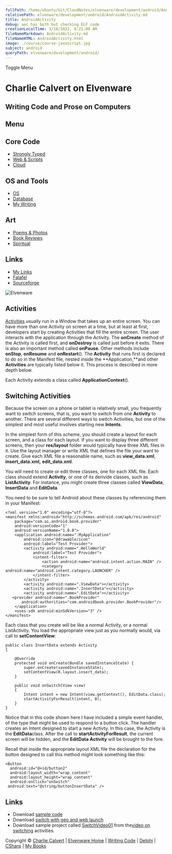 ```yaml
---
fullPath: /home/ubuntu/Git/CloudNotes/elvenware/development/android/AndroidActivity.md
relativePath: elvenware/development/android/AndroidActivity.md
title: AndroidActivity
debug: aec has both but checking ELF code
creationLocalTime: 3/18/2022, 8:21:00 AM
fileNameMarkdown: AndroidActivity.md
fileNameHTML: AndroidActivity.html
image: ./course/course-javascript.jpg
subject: android
queryPath: elvenware/development/android/
---
```


<!-- toc -->
<!-- tocstop -->

Toggle Menu

Charlie Calvert on Elvenware
============================

Writing Code and Prose on Computers
-----------------------------------

Menu
----

Core Code
---------

-   [Strongly Typed](../index.html)
-   [Web & Scripts](../web/index.html)
-   [Cloud](../cloud/index.shtml)

OS and Tools
------------

-   [OS](../../os/index.html)
-   [Database](../database/index.html)
-   [My Writing](../../books/index.html)

Art
---

-   [Poems & Photos](../../Art/index.html)
-   [Book Reviews](../../books/reading/index.html)
-   [Spiritual](../../spirit/index.html)

Links
-----

-   [My Links](../../links.html)
-   [Falafel](http://www.falafel.com/)
-   [Sourceforge](http://sourceforge.net/projects/elvenware/)

![Elvenware](../../images/elvenwarelogo.png)

Activities
----------

[Activities](http://developer.android.com/reference/android/app/Activity.html#startActivity%28android.content.Intent%29)
usually run in a Window that takes up an entire screen. You can have
more than one Activity on screen at a time, but at least at first,
developers start by creating Activities that fill the entire screen. The
user interacts with the application through the Activity. The
**onCreate** method of the Activity is called first, and **onDestroy**
is called just before it exits. There is also an important method called
**onPause**. Other methods include **onStop**, **onResume** and
**onRestart**(). The **Activity** that runs first is declared to do so
in the Manifest file, nested inside the **Application,**and other
**Activities** are typically listed below it. This process is described
in more depth below.

Each Activity extends a class called **ApplicationContext**().

Switching Activities
--------------------

Because the screen on a phone or tablet is relatively small, you
frequently want to switch screens, that is, you want to switch from one
**Activity** to another. There are several different ways to switch
Activities, but one of the simplest and most useful involves starting
new **Intents**.

In the simplest form of this scheme, you should create a layout for each
screen, and a class for each layout. If you want to display three
different screens, then your **res/layout** folder would typically have
three XML files in it. Use the layout manager or write XML that defines
the file your want to create. Give each XML file a reasonable name, such
as **view\_data.xml**, **insert\_data.xml,** **edit\_data.xml**.

You will need to create or edit three classes, one for each XML file.
Each class should extend **Activity**, or one of its derivide classes,
such as **ListActivity**. For instance, you might create three classes
called **ViewData**, **InsertData** and **EditData**.

You need to be sure to tell Android about these classes by referencing
them in your Manifest:

``` {.code}
<?xml version="1.0" encoding="utf-8"?>
<manifest xmlns:android="http://schemas.android.com/apk/res/android"
    package="com.ai.android.book.provider"
    android:versionCode="1"
    android:versionName="1.0.0">
    <application android:name=".MyApplication"
        android:icon="@drawable/icon"
        android:label="Test Provider">
        <activity android:name=".HelloWorld"
            android:label="Test Provider">
            <intent-filter>
                <action android:name="android.intent.action.MAIN" />
                <category android:name="android.intent.category.LAUNCHER" />
            </intent-filter>
        </activity>
        <activity android:name=".ViewData"></activity>
        <activity android:name=".InsertData"></activity>
        <activity android:name=".EditData"></activity>
   <provider android:name=".BookProvider"
       android:authorities="com.androidbook.provider.BookProvider"/>
    </application>
    <uses-sdk android:minSdkVersion="3" />
</manifest>
```

Each class that you create will be like a normal Activity, or a normal
ListActivity. You load the appropriate view just as you normally would,
via call to **setContentView**:

``` {.code}
public class InsertData extends Activity
{

    @Override
    protected void onCreate(Bundle savedInstanceState) {
        super.onCreate(savedInstanceState);
        setContentView(R.layout.insert_data);
    }

    public void onSwitch(View view)
    {
        Intent intent = new Intent(view.getContext(), EditData.class);
        startActivityForResult(intent, 0);
    }
}
```

Notice that in this code shown here I have included a simple event
handler, of the type that might be used to respond to a button click.
The handler creates an Intent designed to start a new Activty. In this
case, the Activity is the **EditData**class. After the call to
**startActivityForResult**, the current screen will be hidden, and the
**EditData** **Activity** will be brought to the fore.

Recall that inside the appropriate layout XML file the declaration for
the button designed to call this method might look something like this:

``` {.code}
<Button
  android:id="@+id/button2"
  android:layout_width="wrap_content"
  android:layout_height="wrap_content"
  android:onClick="onSwitch"
 android:text="@string/buttonInsertData" />
```

Links
-----

-   Download [sample
    code](../../downloads/Android/SwitchLayoutIntents.zip)
-   Download [switch with geo and web
    launch](../../downloads/Android/InvokeIntents.zip)
-   Download sample project called
    [SwitchVideo01](../../downloads/Android/SwitchVideo01.zip) from
    the[video on switching](http://youtu.be/r31hTfxUmIs) activities.

Copyright © [Charlie Calvert](../../index.html) | [Elvenware
Home](../../index.html) | [Writing Code](../index.html) |
[Delphi](../delphi/index.html) | [CSharp](../csharp/index.html) | [My
Books](../../books/index.html)
